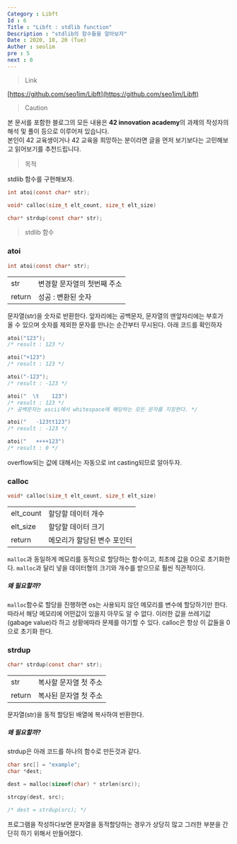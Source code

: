 ```yaml
---
Category : Libft
Id : 6
Title : "Libft : stdlib function"
Description : "stdlib의 함수들을 알아보자"
Date : 2020, 10, 20 (Tue)
Auther : seolim
pre : 5
next : 0
---
```

> Link

[https://github.com/seo1im/Libft](https://github.com/seo1im/Libft)

> Caution

본 문서를 포함한 블로그의 모든 내용은 <b>42 innovation academy</b>의 과제의 작성자의 해석 및 풀이 등으로 이루어져 있습니다.</br>본인이 42 교육생이거나 42 교육을 희망하는 분이라면 글을 먼저 보기보다는 고민해보고 읽어보기를 추천드립니다.


> 목적

stdlib 함수를 구현해보자.

```c
int atoi(const char* str);

void* calloc(size_t elt_count, size_t elt_size)

char* strdup(const char* str);
```

> stdlib 함수

### atoi
```c
int atoi(const char* str);
```

<table>
    <tr>
        <td class="title">str</td>
        <td>변경할 문자열의 첫번째 주소</td>
    </tr>
    <tr>
        <td class="title">return</td>
        <td>성공 : 변환된 숫자</td>
    </tr>
</table>


문자열(str)을 숫자로 반환한다. 앞자리에는 공백문자, 문자열의 맨앞자리에는 부호가 올 수 있으며 숫자를 제외한 문자를 만나는 순간부터 무시된다. 아래 코드를 확인하자

```c
atoi("123");
/* result : 123 */

atoi("+123")
/* result : 123 */

atoi("-123");
/* result : -123 */

atoi("  \t    123")
/* result : 123 */
/* 공백문자는 ascii에서 whitespace에 해당하는 모든 문자를 지칭한다. */

atoi("   -123tt123")
/* result : -123 */

atoi("   ++++123")
/* result : 0 */
```

overflow되는 값에 대해서는 자동으로 int casting되므로 알아두자.

### calloc
```c
void* calloc(size_t elt_count, size_t elt_size)
```
<table>
    <tr>
        <td class="title">elt_count</td>
        <td>할당할 데이터 개수</td>
    </tr>
    <tr>
        <td class="title">elt_size</td>
        <td>할당할 데이터 크기</td>
    </tr>
    <tr>
        <td class="title">return</td>
        <td>메모리가 할당된 변수 포인터</td>
    </tr>
</table>

`malloc`과 동일하게 메모리를 동적으로 할당하는 함수이고, 최초에 값을 0으로 초기화한다. `malloc`과 달리 넣을 데이터형의 크기와 개수를 받으므로 훨씬 직관적이다.

##### 왜 필요할까?
`malloc`함수로 할당을 진행하면 os는 사용되지 않던 메모리를 변수에 할당하기만 한다. 따라서 해당 메모리에 어떤값이 있을지 아무도 알 수 없다. 이러한 값을 쓰레기값(gabage value)라 하고 상황에따라 문제를 야기할 수 있다. calloc은 항상 이 값들을 0으로 초기화 한다.

### strdup
```c
char* strdup(const char* str);
```
<table>
    <tr>
        <td class="title">str</td>
        <td>복사할 문자열 첫 주소</td>
    </tr>
    <tr>
        <td class="title">return</td>
        <td>복사된 문자열 첫 주소</td>
    </tr>
</table>

문자열(str)을 동적 할당된 배열에 복사하여 반환한다. 

##### 왜 필요할까?
strdup은 아래 코드를 하나의 함수로 만든것과 같다.
```c
char src[] = "example";
char *dest;

dest = malloc(sizeof(char) * strlen(src));

strcpy(dest, src);

/* dest = strdup(src); */
```

프로그램을 작성하다보면 문자열을 동적할당하는 경우가 상당히 많고 그러한 부분을 간단히 하기 위해서 만들어졌다.